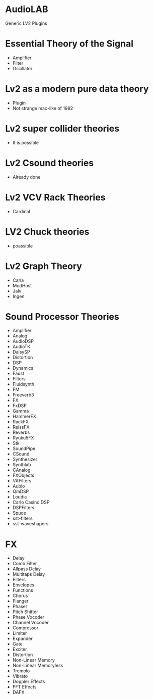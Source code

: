 # AudioLAB
 Generic LV2 Plugins

# Essential Theory of the Signal 
* Amplifier
* Filter
* Oscillator

# Lv2 as a modern pure data theory
* Plugin
* Not strange mac-like of 1982

# Lv2 super collider theories
* It is possible

# Lv2 Csound theories
* Already done

# Lv2 VCV Rack Theories
* Cardinal

# LV2 Chuck theories
* poassible

# Lv2 Graph Theory
* Carla
* ModHost
* Jalv
* Ingen

# Sound Processor Theories
* Amplifier 
* Analog
* AudioDSP
* AudioTK
* DaisySP
* Distortion
* DSP
* Dynamics
* Faust
* Filters
* Fluidsynth
* FM
* Freeverb3
* FX
* FxDSP
* Gamma
* HammerFX
* RackFX
* ReissFX
* Reverbs
* Ryuku5FX
* Stk
* SoundPipe
* CSound
* Synthesizer
* Synthlab
* CAnalog
* FXObjects
* VAFilters
* Aubio
* QmDSP
* Loudia
* Carlo Casino DSP
* DSPFilters
* Spuce
* sst-filters
* sst-waveshapers

# FX
* Delay
* Comb Filter
* Allpass Delay
* Multitaps Delay
* Filters
* Envelopes
* Functions
* Chorus
* Flanger
* Phaser
* Pitch Shifter
* Phase Vocoder
* Channel Vocoder
* Compressor
* Limiter
* Expander
* Gate
* Exciter
* Distortion
* Non-Linear Memory
* Non-Linear Memoryless
* Tremolo
* Vibrato
* Doppler Effects
* FFT Effects
* DAFX




